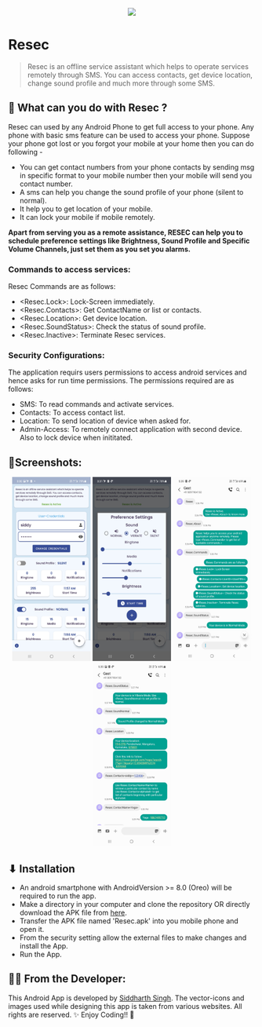 
<p align="center">
  <img height=200px src="https://user-images.githubusercontent.com/72121163/174082479-84398bcf-02e0-4792-bade-2c8460395630.png" />
<p/>

# Resec
> Resec is an offline service assistant which helps to operate services remotely through SMS. You can access contacts, get device location, change sound profile and much more through some SMS.

## 🤔 What can you do with Resec ?
Resec can used by any Android Phone to get full access to your phone. Any phone with basic sms feature can be used to access your phone. Suppose your phone got lost or you forgot your mobile at your home then you can do following -
- You can get contact numbers from your phone contacts by sending msg in specific format to your mobile number then your mobile will send you contact number.
- A sms can help you change the sound profile of your phone (silent to normal).
- It help you to get location of your mobile.
- It can lock your mobile if mobile remotely.

**Apart from serving you as a remote assistance, RESEC can help you to schedule preference settings like Brightness, Sound Profile and Specific Volume Channels, just set them as you set you alarms.**

### Commands to access services:
Resec Commands are as follows:
- <Resec.Lock>: Lock-Screen immediately.
- <Resec.Contacts<UserID><UserPIN>>: Get ContactName or list or contacts.
- <Resec.Location>: Get device location.
- <Resec.SoundStatus>: Check the status of sound profile.
- <Resec.Inactive>: Terminate Resec services.
  
### Security Configurations:
The application requirs users permissions to access android services and hence asks for run time permissions. The permissions required are as follows:
- SMS: To read commands and activate services.
- Contacts: To access contact list.
- Location: To send location of device when asked for.
- Admin-Access: To remotely connect application with second device. Also to lock device when inititated.

## 📱Screenshots:
<p align="center">
  <img width="160" height="375" src="https://raw.githubusercontent.com/SiddyDevelops/Resec/master/Screenshots/Dash.jpg?token=GHSAT0AAAAAABTLHSYAECQTYBK7PYKEWYRSYVLGKYQ">
  <img width="160" height="375" src="https://raw.githubusercontent.com/SiddyDevelops/Resec/master/Screenshots/PrefSettings.jpg?token=GHSAT0AAAAAABTLHSYBHBDACR3Y23CSO6FIYVLGKZQ">  
  <img width="160" height="375" src="https://raw.githubusercontent.com/SiddyDevelops/Resec/master/Screenshots/chat1.jpg?token=GHSAT0AAAAAABTLHSYACR36RDHRDICGLUBOYVLGLUA">
  <img width="160" height="375" src="https://raw.githubusercontent.com/SiddyDevelops/Resec/master/Screenshots/chat02.jpg?token=GHSAT0AAAAAABTLHSYAZQ7HNKEUVOG7EZ4SYVLGLVA">
</p>
  
## ⬇ Installation

- An android smartphone with AndroidVersion >= 8.0 (Oreo) will be required to run the app.
- Make a directory in your computer and clone the repository OR directly download the APK file from <a href="https://drive.google.com/file/d/1HkXSiYvm6zXfSOz1ukswj_EUHkQrOGbA/view?usp=sharing">here</a>.
- Transfer the APK file named 'Resec.apk' into you mobile phone and open it.
- From the security setting allow the external files to make changes and install the App.
- Run the App.
  
## 👨‍💻 From the Developer:

This Android App is developed by <a target="_blank" href="https://siddydevelops.github.io/">Siddharth Singh<a/>. The vector-icons and images used while designing this app is taken from various websites. All rights are reserved. 
✨ Enjoy Coding!! 🚀

